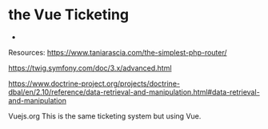 # the Vue Ticketing 
- 
Resources:
https://www.taniarascia.com/the-simplest-php-router/

https://twig.symfony.com/doc/3.x/advanced.html

https://www.doctrine-project.org/projects/doctrine-dbal/en/2.10/reference/data-retrieval-and-manipulation.html#data-retrieval-and-manipulation

Vuejs.org
This is the same ticketing system but using Vue. 